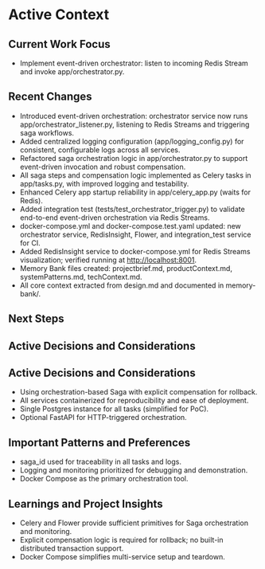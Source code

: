 # Active Context

## Current Work Focus

- Implement event-driven orchestrator: listen to incoming Redis Stream and invoke app/orchestrator.py.

## Recent Changes

- Introduced event-driven orchestration: orchestrator service now runs app/orchestrator_listener.py, listening to Redis Streams and triggering saga workflows.
- Added centralized logging configuration (app/logging_config.py) for consistent, configurable logs across all services.
- Refactored saga orchestration logic in app/orchestrator.py to support event-driven invocation and robust compensation.
- All saga steps and compensation logic implemented as Celery tasks in app/tasks.py, with improved logging and testability.
- Enhanced Celery app startup reliability in app/celery_app.py (waits for Redis).
- Added integration test (tests/test_orchestrator_trigger.py) to validate end-to-end event-driven orchestration via Redis Streams.
- docker-compose.yml and docker-compose.test.yaml updated: new orchestrator service, RedisInsight, Flower, and integration_test service for CI.
- Added RedisInsight service to docker-compose.yml for Redis Streams visualization; verified running at <http://localhost:8001>.
- Memory Bank files created: projectbrief.md, productContext.md, systemPatterns.md, techContext.md.
- All core context extracted from design.md and documented in memory-bank/.

## Next Steps

## Active Decisions and Considerations

## Active Decisions and Considerations

- Using orchestration-based Saga with explicit compensation for rollback.
- All services containerized for reproducibility and ease of deployment.
- Single Postgres instance for all tasks (simplified for PoC).
- Optional FastAPI for HTTP-triggered orchestration.

## Important Patterns and Preferences

- saga_id used for traceability in all tasks and logs.
- Logging and monitoring prioritized for debugging and demonstration.
- Docker Compose as the primary orchestration tool.

## Learnings and Project Insights

- Celery and Flower provide sufficient primitives for Saga orchestration and monitoring.
- Explicit compensation logic is required for rollback; no built-in distributed transaction support.
- Docker Compose simplifies multi-service setup and teardown.
